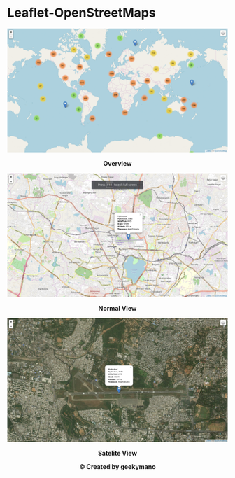 # Leaflet-OpenStreetMaps

![OverView](Snapshots/snapshot1.gif)
<p align="center"><b>Overview</b></p>

![Normal View](Snapshots/snapshot2.png)
<p align="center"><b>Normal View</b></p>

![Satelite](Snapshots/snapshot3.png)
<p align="center"><b>Satelite View</b></p>

<p align="center"><b>© Created by geekymano</b></p>

